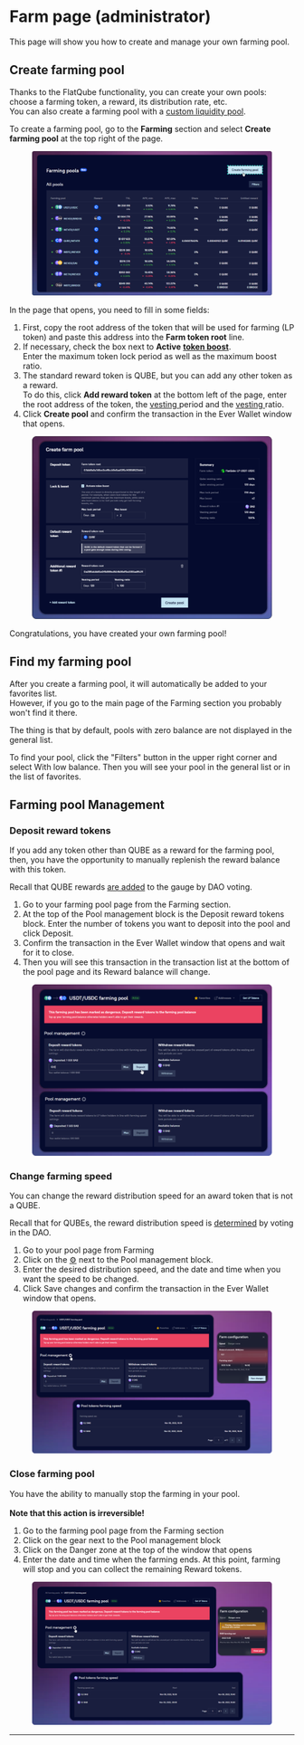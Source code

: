 # Farm page (administrator)

This page will show you how to create and manage your own farming pool.

## Create farming pool

Thanks to the FlatQube functionality, you can create your own pools: choose a farming token, a reward, its distribution rate, etc.\
You can also create a farming pool with a [custom liquidity pool](broken-reference).

To create a farming pool, go to the **Farming** section and select **Create farming pool** at the top right of the page.

<figure><img src="../../../../.gitbook/assets/image (213).png" alt=""><figcaption></figcaption></figure>

In the page that opens, you need to fill in some fields:

1. First, copy the root address of the token that will be used for farming (LP token) and paste this address into the **Farm token root** line.
2. If necessary, check the box next to **Active** [**token boost**](../../concepts/boosted-farming.md).\
   Enter the maximum token lock period as well as the maximum boost ratio.
3. The standard reward token is QUBE, but you can add any other token as a reward.\
   To do this, click **Add reward token** at the bottom left of the page, enter the root address of the token, the [vesting ](../../concepts/vesting.md)period and the [vesting ](../../concepts/vesting.md)ratio.
4. Click **Create pool** and confirm the transaction in the Ever Wallet window that opens.

<figure><img src="../../../../.gitbook/assets/image (268).png" alt=""><figcaption></figcaption></figure>

Congratulations, you have created your own farming pool!

## Find my farming pool

After you create a farming pool, it will automatically be added to your favorites list.\
However, if you go to the main page of the Farming section you probably won't find it there.

The thing is that by default, pools with zero balance are not displayed in the general list.

To find your pool, click the "Filters" button in the upper right corner and select With low balance. Then you will see your pool in the general list or in the list of favorites.

## Farming pool Management

### Deposit reward tokens

If you add any token other than QUBE as a reward for the farming pool, then, you have the opportunity to manually replenish the reward balance with this token.

Recall that QUBE rewards [are added](../../concepts/reward-distribution.md) to the gauge by DAO voting.

1. Go to your farming pool page from the Farming section.
2. At the top of the Pool management block is the Deposit reward tokens block. Enter the number of tokens you want to deposit into the pool and click Deposit.
3. Confirm the transaction in the Ever Wallet window that opens and wait for it to close.
4. Then you will see this transaction in the transaction list at the bottom of the pool page and its Reward balance will change.

<figure><img src="../../../../.gitbook/assets/image (51).png" alt=""><figcaption></figcaption></figure>

### Change farming speed

You can change the reward distribution speed for an award token that is not a QUBE.

Recall that for QUBEs, the reward distribution speed is [determined](../../concepts/reward-distribution.md) by voting in the DAO.

1. Go to your pool page from Farming
2. Click on the [⚙️](https://emojipedia.org/gear/) next to the Pool management block.
3. Enter the desired distribution speed, and the date and time when you want the speed to be changed.
4. Click Save changes and confirm the transaction in the Ever Wallet window that opens.

<figure><img src="../../../../.gitbook/assets/image (85).png" alt=""><figcaption></figcaption></figure>

### Close farming pool

You have the ability to manually stop the farming in your pool.\
\
**Note that this action is irreversible!**

1. Go to the farming pool page from the Farming section
2. Click on the gear next to the Pool management block
3. Click on the Danger zone at the top of the window that opens
4. Enter the date and time when the farming ends. At this point, farming will stop and you can collect the remaining Reward tokens.

<figure><img src="../../../../.gitbook/assets/image (66).png" alt=""><figcaption></figcaption></figure>

***
